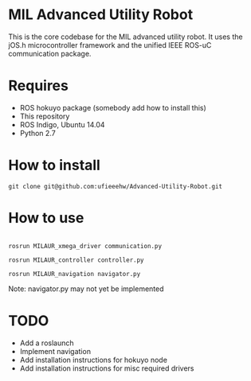 MIL Advanced Utility Robot
========================

This is the core codebase for the MIL advanced utility robot. It uses the jOS.h microcontroller framework and the unified IEEE ROS-uC communication package. 

# Requires
* ROS hokuyo package (somebody add how to install this)
* This repository
* ROS Indigo, Ubuntu 14.04
* Python 2.7

# How to install
```git clone git@github.com:ufieeehw/Advanced-Utility-Robot.git```

# How to use

```rosrun hokuyo_node hokuyo_node

rosrun MILAUR_xmega_driver communication.py

rosrun MILAUR_controller controller.py

rosrun MILAUR_navigation navigator.py
```

Note: navigator.py may not yet be implemented

# TODO
* Add a roslaunch
* Implement navigation
* Add installation instructions for hokuyo node
* Add installation instructions for misc required drivers